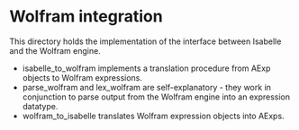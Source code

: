 # Wolfram integration

This directory holds the implementation of the interface between Isabelle and the Wolfram engine.

- isabelle_to_wolfram implements a translation procedure from AExp objects to Wolfram expressions.
- parse_wolfram and lex_wolfram are self-explanatory - they work in conjunction to parse output from the Wolfram engine into an expression datatype.
- wolfram_to_isabelle translates Wolfram expression objects into AExps.
